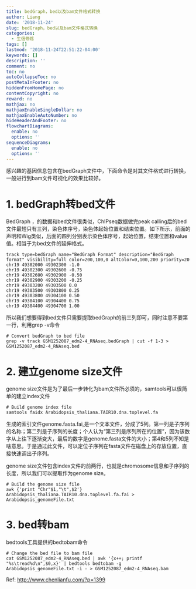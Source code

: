 ```yaml
---
title: bedGraph，bed以及bam文件格式转换
author: Liang
date: '2018-11-24'
slug: bedGraph，bed以及bam文件格式转换
categories:
  - 生信修炼
tags: []
lastmod: '2018-11-24T22:51:22-04:00'
keywords: []
description: ''
comment: no
toc: no
autoCollapseToc: no
postMetaInFooter: no
hiddenFromHomePage: no
contentCopyright: no
reward: no
mathjax: no
mathjaxEnableSingleDollar: no
mathjaxEnableAutoNumber: no
hideHeaderAndFooter: no
flowchartDiagrams:
  enable: no
  options: ''
sequenceDiagrams:
  enable: no
  options: ''
---
```

感兴趣的基因信息包含在bedGraph文件中，下面命令是对其文件格式进行转换，一般进行到bam文件可视化的效果比较好。

# 1. bedGraph转bed文件
BedGraph ，的数据和bed文件很类似，ChIPseq数据做完peak calling后的bed文件最短只有三列，染色体序号，染色体起始位置和结束位置。如下所示，前面的声明和Wig类似，后面的四列分别表示染色体序号，起始位置，结束位置和value值。相当于为bed文件的延伸格式。
```
track type=bedGraph name="BedGraph Format" description="BedGraph format" visibility=full color=200,100,0 altColor=0,100,200 priority=20
chr19 49302000 49302300 -1.0
chr19 49302300 49302600 -0.75
chr19 49302600 49302900 -0.50
chr19 49302900 49303200 -0.25
chr19 49303200 49303500 0.0
chr19 49303500 49303800 0.25
chr19 49303800 49304100 0.50
chr19 49304100 49304400 0.75
chr19 49304400 49304700 1.00
```
所以我们想要得到bed文件只需要提取bedGraph的前三列即可，同时注意不要第一行，利用grep -v命令
```
# Convert bedGraph to bed file
grep -v track GSM1252087_edm2-4_RNAseq.bedGraph | cut -f 1-3 > GSM1252087_edm2-4_RNAseq.bed
```

# 2. 建立genome size文件
genome size文件是为了最后一步转化为bam文件所必须的，samtools可以很简单的建立index文件
```
# Build genome index file
samtools faidx Arabidopsis_thaliana.TAIR10.dna.toplevel.fa
```
生成的索引文件genome.fasta.fai,是一个文本文件，分成了5列。第一列是子序列的名称；第二列是子序列的长度；个人认为“第三列是序列所在的位置”，因为该数字从上往下逐渐变大，最后的数字是genome.fasta文件的大小；第4和5列不知是啥意思。于是通过此文件，可以定位子序列在fasta文件在磁盘上的存放位置，直接快速调出子序列。

genome size文件包含index文件的前两行，也就是chromosome信息和子序列的长度，所以我们可以提取作为genome size。
```
# Build the genome size file
awk {'print "Chr"$1,"\t",$2'} Arabidopsis_thaliana.TAIR10.dna.toplevel.fa.fai > Arabidopsis_genomeFile.txt
```

# 3. bed转bam
bedtools工具提供的bedtobam命令
```
# Change the bed file to bam file
cat GSM1252087_edm2-4_RNAseq.bed | awk '{x++; printf "%s\tread%d\n",$0,x}' | bedtools bedtobam -g Arabidopsis_genomeFile.txt -i - > GSM1252087_edm2-4_RNAseq.bam
```

Ref:
http://www.chenlianfu.com/?p=1399
